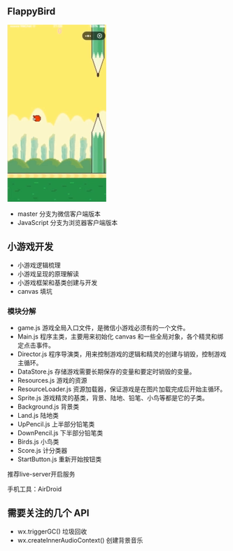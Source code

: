 ## FlappyBird
![](./flappyBird.PNG)

- master 分支为微信客户端版本
- JavaScript 分支为浏览器客户端版本

## 小游戏开发
- 小游戏逻辑梳理
- 小游戏呈现的原理解读
- 小游戏框架和基类创建与开发
- canvas 填坑

### 模块分解
- game.js 游戏全局入口文件，是微信小游戏必须有的一个文件。
- Main.js 程序主类，主要用来初始化 canvas 和一些全局对象，各个精灵和绑定点击事件。
- Director.js 程序导演类，用来控制游戏的逻辑和精灵的创建与销毁，控制游戏主循环。
- DataStore.js 存储游戏需要长期保存的变量和要定时销毁的变量。
- Resources.js 游戏的资源
- ResourceLoader.js 资源加载器，保证游戏是在图片加载完成后开始主循环。
- Sprite.js 游戏精灵的基类，背景、陆地、铅笔、小鸟等都是它的子类。
- Background.js 背景类
- Land.js 陆地类
- UpPencil.js 上半部分铅笔类
- DownPencil.js 下半部分铅笔类
- Birds.js 小鸟类
- Score.js 计分类器
- StartButton.js 重新开始按钮类

推荐live-server开启服务

手机工具：AirDroid

## 需要关注的几个 API
- wx.triggerGC() 垃圾回收
- wx.createInnerAudioContext() 创建背景音乐
